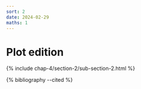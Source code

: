 ```yaml
---
sort: 2
date: 2024-02-29
maths: 1
---
```


# Plot edition

{% include chap-4/section-2/sub-section-2.html %}

{% bibliography --cited %}


